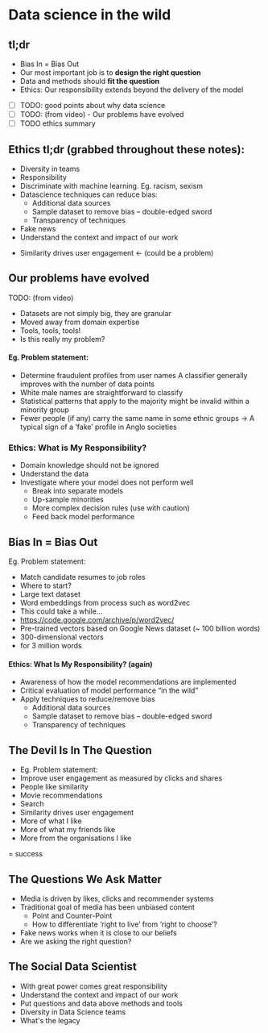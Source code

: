 # Data science in the wild

## tl;dr

- Bias In = Bias Out
- Our most important job is to **design the right question**
- Data and methods should **fit the question**
- Ethics: Our responsibility extends beyond the delivery of the model

- [ ] TODO: good points about why data science
- [ ] TODO: (from video) - Our problems have evolved
- [ ] TODO ethics summary

## Ethics tl;dr (grabbed throughout these notes):
- Diversity in teams
- Responsibility
- Discriminate with machine learning. Eg. racism, sexism
- Datascience techniques can reduce bias:
  - Additional data sources
  - Sample dataset to remove bias – double-edged sword 
  - Transparency of techniques
- Fake news
- Understand the context and impact of our work
+ Similarity drives user engagement <- (could be a problem)

## Our problems have evolved
TODO: (from video)
- Datasets are not simply big, they are granular 
- Moved away from domain expertise
- Tools, tools, tools!
- Is this really my problem?

#### Eg. Problem statement:
- Determine fraudulent profiles from user names
A classifier generally improves with the number of data points
- White male names are straightforward to classify
- Statistical patterns that apply to the majority might be invalid within a minority group
- Fewer people (if any) carry the same name in some ethnic groups
  -> A typical sign of a ‘fake’ profile in Anglo societies
  
### Ethics: What is My Responsibility?
- Domain knowledge should not be ignored
- Understand the data
- Investigate where your model does not perform well
  - Break into separate models
  - Up-sample minorities
  - More complex decision rules (use with caution)
  - Feed back model performance

## Bias In = Bias Out

Eg. Problem statement:
 - Match candidate resumes to job roles
- Where to start?
 - Large text dataset
 - Word embeddings from process such as word2vec
- This could take a while...
 - https://code.google.com/archive/p/word2vec/
 - Pre-trained vectors based on Google News dataset (~ 100 billion words) 
  - 300-dimensional vectors 
  - for 3 million words

#### Ethics: What Is My Responsibility? (again)
- Awareness of how the model recommendations are implemented
- Critical evaluation of model performance “in the wild”
- Apply techniques to reduce/remove bias
  - Additional data sources
  - Sample dataset to remove bias – double-edged sword 
  - Transparency of techniques

## The Devil Is In The Question
- Eg. Problem statement:
 -  Improve user engagement as measured by clicks and shares
- People like similarity
 -  Movie recommendations
 -  Search
- Similarity drives user engagement
 -  More of what I like
 -  More of what my friends like
 -  More from the organisations I like

= success

## The Questions We Ask Matter
- Media is driven by likes, clicks and recommender systems
- Traditional goal of media has been unbiased content
  - Point and Counter-Point
  - How to differentiate ‘right to live’ from ‘right to choose’?
- Fake news works when it is close to our beliefs 
- Are we asking the right question?

## The Social Data Scientist

- With great power comes great responsibility
- Understand the context and impact of our work 
- Put questions and data above methods and tools
- Diversity in Data Science teams
- What's the legacy